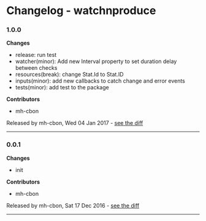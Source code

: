 # Changelog - watchnproduce

### 1.0.0

__Changes__

- release: run test
- watcher(minor): Add new Interval property to set duration delay between checks
- resources(break): change Stat.Id to Stat.ID
- inputs(minor): add new callbacks to catch change and error events
- tests(minor): add test to the package

__Contributors__

- mh-cbon

Released by mh-cbon, Wed 04 Jan 2017 -
[see the diff](https://github.com/mh-cbon/watchnproduce/compare/0.0.1...1.0.0#diff)
______________

### 0.0.1

__Changes__

- init

__Contributors__

- mh-cbon

Released by mh-cbon, Sat 17 Dec 2016 -
[see the diff](https://github.com/mh-cbon/watchnproduce/compare/1869afbca08f2ab14361cfd5d98b2c94cb828ab7...0.0.1#diff)
______________



